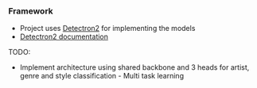 ### Framework
* Project uses [Detectron2](https://github.com/facebookresearch/detectron2) for implementing the models
* [Detectron2 documentation](https://detectron2.readthedocs.io/en/latest/)

TODO:
* Implement architecture using shared backbone and 3 heads for artist, genre and style classification - Multi task learning
